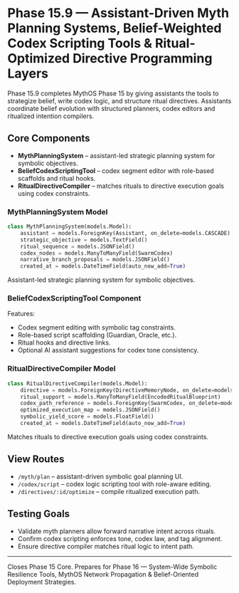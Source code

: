 # Phase 15.9 — Assistant-Driven Myth Planning Systems, Belief-Weighted Codex Scripting Tools & Ritual-Optimized Directive Programming Layers

Phase 15.9 completes MythOS Phase 15 by giving assistants the tools to strategize belief, write codex logic, and structure ritual directives. Assistants coordinate belief evolution with structured planners, codex editors and ritualized intention compilers.

## Core Components
- **MythPlanningSystem** – assistant-led strategic planning system for symbolic objectives.
- **BeliefCodexScriptingTool** – codex segment editor with role-based scaffolds and ritual hooks.
- **RitualDirectiveCompiler** – matches rituals to directive execution goals using codex constraints.

### MythPlanningSystem Model
```python
class MythPlanningSystem(models.Model):
    assistant = models.ForeignKey(Assistant, on_delete=models.CASCADE)
    strategic_objective = models.TextField()
    ritual_sequence = models.JSONField()
    codex_nodes = models.ManyToManyField(SwarmCodex)
    narrative_branch_proposals = models.JSONField()
    created_at = models.DateTimeField(auto_now_add=True)
```
Assistant-led strategic planning system for symbolic objectives.

### BeliefCodexScriptingTool Component
Features:
- Codex segment editing with symbolic tag constraints.
- Role-based script scaffolding (Guardian, Oracle, etc.).
- Ritual hooks and directive links.
- Optional AI assistant suggestions for codex tone consistency.

### RitualDirectiveCompiler Model
```python
class RitualDirectiveCompiler(models.Model):
    directive = models.ForeignKey(DirectiveMemoryNode, on_delete=models.CASCADE)
    ritual_support = models.ManyToManyField(EncodedRitualBlueprint)
    codex_path_reference = models.ForeignKey(SwarmCodex, on_delete=models.CASCADE)
    optimized_execution_map = models.JSONField()
    symbolic_yield_score = models.FloatField()
    created_at = models.DateTimeField(auto_now_add=True)
```
Matches rituals to directive execution goals using codex constraints.

## View Routes
- `/myth/plan` – assistant-driven symbolic goal planning UI.
- `/codex/script` – codex logic scripting tool with role-aware editing.
- `/directives/:id/optimize` – compile ritualized execution path.

## Testing Goals
- Validate myth planners allow forward narrative intent across rituals.
- Confirm codex scripting enforces tone, codex law, and tag alignment.
- Ensure directive compiler matches ritual logic to intent path.

---
Closes Phase 15 Core. Prepares for Phase 16 — System-Wide Symbolic Resilience Tools, MythOS Network Propagation & Belief-Oriented Deployment Strategies.

